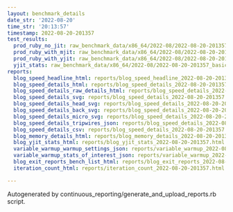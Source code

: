 ```yaml
---
layout: benchmark_details
date_str: '2022-08-20'
time_str: '20:13:57'
timestamp: 2022-08-20-201357
test_results:
  prod_ruby_no_jit: raw_benchmark_data/x86_64/2022-08/2022-08-20-201357_basic_benchmark_prod_ruby_no_jit.json
  prod_ruby_with_mjit: raw_benchmark_data/x86_64/2022-08/2022-08-20-201357_basic_benchmark_prod_ruby_with_mjit.json
  prod_ruby_with_yjit: raw_benchmark_data/x86_64/2022-08/2022-08-20-201357_basic_benchmark_prod_ruby_with_yjit.json
  yjit_stats: raw_benchmark_data/x86_64/2022-08/2022-08-20-201357_basic_benchmark_yjit_stats.json
reports:
  blog_speed_headline_html: reports/blog_speed_headline_2022-08-20-201357.html
  blog_speed_details_html: reports/blog_speed_details_2022-08-20-201357.html
  blog_speed_details_raw_details_html: reports/blog_speed_details_2022-08-20-201357.raw_details.html
  blog_speed_details_svg: reports/blog_speed_details_2022-08-20-201357.svg
  blog_speed_details_head_svg: reports/blog_speed_details_2022-08-20-201357.head.svg
  blog_speed_details_back_svg: reports/blog_speed_details_2022-08-20-201357.back.svg
  blog_speed_details_micro_svg: reports/blog_speed_details_2022-08-20-201357.micro.svg
  blog_speed_details_tripwires_json: reports/blog_speed_details_2022-08-20-201357.tripwires.json
  blog_speed_details_csv: reports/blog_speed_details_2022-08-20-201357.csv
  blog_memory_details_html: reports/blog_memory_details_2022-08-20-201357.html
  blog_yjit_stats_html: reports/blog_yjit_stats_2022-08-20-201357.html
  variable_warmup_warmup_settings_json: reports/variable_warmup_2022-08-20-201357.warmup_settings.json
  variable_warmup_stats_of_interest_json: reports/variable_warmup_2022-08-20-201357.stats_of_interest.json
  blog_exit_reports_bench_list_html: reports/blog_exit_reports_2022-08-20-201357.bench_list.html
  iteration_count_html: reports/iteration_count_2022-08-20-201357.html

---
```

Autogenerated by continuous_reporting/generate_and_upload_reports.rb script.
